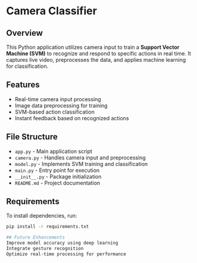 # Camera Classifier  

## Overview  
This Python application utilizes camera input to train a **Support Vector Machine (SVM)** to recognize and respond to specific actions in real time. It captures live video, preprocesses the data, and applies machine learning for classification.  

## Features  
- Real-time camera input processing  
- Image data preprocessing for training  
- SVM-based action classification  
- Instant feedback based on recognized actions  

## File Structure  
- `app.py` - Main application script  
- `camera.py` - Handles camera input and preprocessing  
- `model.py` - Implements SVM training and classification  
- `main.py` - Entry point for execution  
- `__init__.py` - Package initialization  
- `README.md` - Project documentation  

## Requirements  
To install dependencies, run:  
```bash
pip install -r requirements.txt

## Future Enhancements
Improve model accuracy using deep learning
Integrate gesture recognition
Optimize real-time processing for performance
